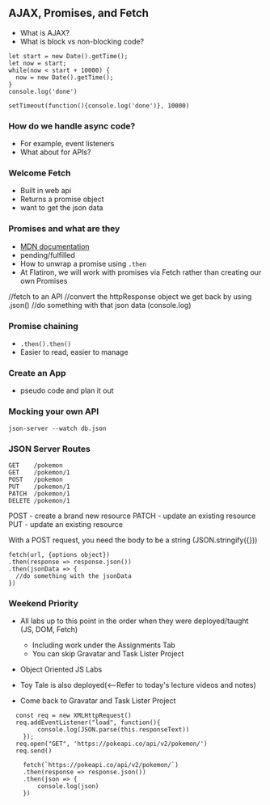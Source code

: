 ## AJAX, Promises, and Fetch
- What is AJAX?
- What is block vs non-blocking code?
```
let start = new Date().getTime();
let now = start;
while(now < start + 10000) {
  now = new Date().getTime();
}
console.log('done')
```
```
setTimeout(function(){console.log('done')}, 10000)
```

### How do we handle async code?
- For example, event listeners
- What about for APIs?

### Welcome Fetch
- Built in web api
- Returns a promise object
- want to get the json data

### Promises and what are they
- [MDN documentation](https://developer.mozilla.org/en-US/docs/Web/JavaScript/Reference/Global_Objects/Promise)
- pending/fulfilled
- How to unwrap a promise using `.then`
- At Flatiron, we will work with promises via Fetch rather than creating our own Promises

//fetch to an API
//convert the httpResponse object we get back by using .json()
//do something with that json data (console.log)

### Promise chaining
- `.then().then()`
- Easier to read, easier to manage

### Create an App
- pseudo code and plan it out

### Mocking your own API
```
json-server --watch db.json
```

### JSON Server Routes
```
GET    /pokemon
GET    /pokemon/1
POST   /pokemon
PUT    /pokemon/1
PATCH  /pokemon/1
DELETE /pokemon/1
```

POST - create a brand new resource
PATCH - update an existing resource
PUT - update an existing resource

With a POST request, you need the body to be a string (JSON.stringify({}))
```
fetch(url, {options object})
.then(response => response.json())
.then(jsonData => {
  //do something with the jsonData
})
```

### Weekend Priority
- All labs up to this point in the order when they were deployed/taught (JS, DOM, Fetch)
  - Including work under the Assignments Tab
  - You can skip Gravatar and Task Lister Project
- Object Oriented JS Labs

- Toy Tale is also deployed(<--Refer to today's lecture videos and notes)
- Come back to Gravatar and Task Lister Project
















```XHR (web API)
  const req = new XMLHttpRequest()
  req.addEventListener("load", function(){
		console.log(JSON.parse(this.responseText))
	});
  req.open("GET", 'https://pokeapi.co/api/v2/pokemon/')
  req.send()
```
```FETCH (web API)
	fetch(`https://pokeapi.co/api/v2/pokemon/`)
	.then(response => response.json())
	.then(json => {
		console.log(json)
	})
```
